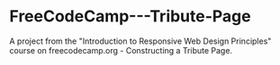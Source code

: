 # FreeCodeCamp---Tribute-Page
A project from the "Introduction to Responsive Web Design Principles" course on freecodecamp.org - Constructing a Tribute Page.

